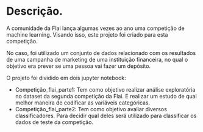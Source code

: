 # Descrição.
 
A comunidade da Flai lança algumas vezes ao ano uma competição de machine learning. Visando isso, este projeto foi criado para esta competição.
 
No caso, foi utilizado um conjunto de dados relacionado com os resultados de uma campanha de marketing de uma instituição financeira, no qual o objetivo era prever se uma pessoa vai fazer um depósito.
 
O projeto foi dividido em dois jupyter notebook:
 
* Competição_flai_parte1: Tem como objetivo realizar análise exploratória no dataset da segunda competição da Flai. E realizar um estudo de qual melhor maneira de codificar as variáveis categóricas.
* Competição_flai_parte2: Tem como objetivo avaliar diversos classificadores. Para decidir qual deles será utilizado para classificar os dados de teste da competição.
 
 
 

